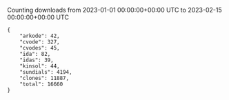 
Counting downloads from 2023-01-01 00:00:00+00:00 UTC to 2023-02-15 00:00:00+00:00 UTC

```
{
    "arkode": 42,
    "cvode": 327,
    "cvodes": 45,
    "ida": 82,
    "idas": 39,
    "kinsol": 44,
    "sundials": 4194,
    "clones": 11887,
    "total": 16660
}
```
